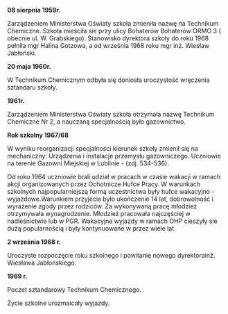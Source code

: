 **08 sierpnia 1959r.**
 
Zarządzeniem Ministerstwa Oświaty szkoła zmieniła nazwę na Technikum Chemiczne.
Szkoła mieściła sie przy ulicy Bohaterów Bohaterów ORMO 3 ( obecnie  ul. W. Grabskiego).
Stanowisko dyrektora szkoły do roku 1968 pełniła mgr Halina Gotzowa, a od września 1968 roku mgr inż. Wiesław Jabłoński.

 
**20 maja 1960r.** 

W Technikum Chemicznym odbyła się doniosła uroczystość wręczenia sztandaru szkoły.


**1961r.**

Zarządzeniem Ministerstwa Oświaty szkoła otrzymała nazwę Technikum Chemiczne Nr 2, a nauczaną specjalnością było gazownictwo. 


**Rok szkolny 1967/68**

W wyniku reorganizacji specjalności kierunek szkoły zmienił się  na mechaniczny: Urządzenia i instalacje przemysłu gazowniczego. Uczniowie na terenie Gazowni Miejskiej w Lublinie - (zdj. 534-536).

Od roku 1964 uczniowie brali udział w pracach w czasie wakacji w ramach akcji organizowanych przez Ochotnicze Hufce Pracy. W warunkach szkolnych najpopularniejszą formą uczestnictwa były hufce wakacyjno -wyjazdowe.Warunkiem przyjecia było ukończenie 14 lat, dobrowolność i wyrażenie zgody przez rodziców. Za wykonywaną pracę młodzież otrzymywała wynagrodzenie. Młodzież pracowała najczęściej w nadleśnictwie  lub w PGR. Wakacyjne wyjazdy w ramach OHP cieszyły sie dużą popularnością i były kontynuowane w przez wiele lat. 

**2 września 1968 r.**

Uroczyste rozpoczęcie roku szkolnego i powitanie nowego dyrektorainż. Wiesława Jabłońskiego.

**1969 r.**

Poczet sztandarowy Technikum Chemicznego.

Życie szkolne urozmaicały wyjazdy.   


